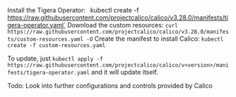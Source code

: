 Install the Tigera Operator:
`
`kubectl create -f https://raw.githubusercontent.com/projectcalico/calico/v3.28.0/manifests/tigera-operator.yaml`
Download the custom resources:
`curl https://raw.githubusercontent.com/projectcalico/calico/v3.28.0/manifests/custom-resources.yaml -O`
Create the manifest to install Calico:
`kubectl create -f custom-resources.yaml`

To update, just `kubectl apply -f https://raw.githubusercontent.com/projectcalico/calico/v<version>/manifests/tigera-operator.yaml` and it will update itself.

Todo: Look into further configurations and controls provided by Calico